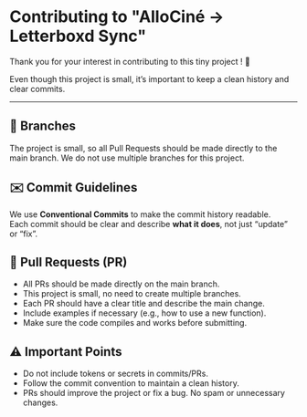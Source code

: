 # Contributing to "AlloCiné → Letterboxd Sync"

Thank you for your interest in contributing to this tiny project ! 🎉

Even though this project is small, it’s important to keep a clean history and clear commits.

---

## 🪾 Branches

The project is small, so all Pull Requests should be made directly to the main branch.
We do not use multiple branches for this project.

## ✉️ Commit Guidelines

We use **Conventional Commits** to make the commit history readable.  
Each commit should be clear and describe **what it does**, not just “update” or “fix”.

## 🌿 Pull Requests (PR)
- All PRs should be made directly on the main branch.
- This project is small, no need to create multiple branches.
- Each PR should have a clear title and describe the main change.
- Include examples if necessary (e.g., how to use a new function).
- Make sure the code compiles and works before submitting.

## ⚠️ Important Points
- Do not include tokens or secrets in commits/PRs.
- Follow the commit convention to maintain a clean history.
- PRs should improve the project or fix a bug. No spam or unnecessary changes.
